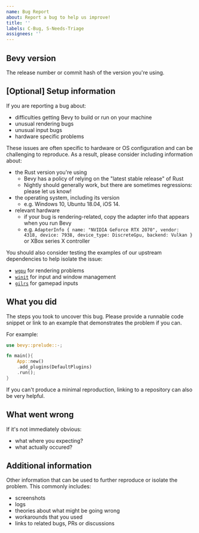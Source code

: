 ```yaml
---
name: Bug Report
about: Report a bug to help us improve!
title: ''
labels: C-Bug, S-Needs-Triage
assignees: ''
---
```


## Bevy version

The release number or commit hash of the version you're using.

## \[Optional\] Setup information

If you are reporting a bug about:

- difficulties getting Bevy to build or run on your machine
- unusual rendering bugs
- unusual input bugs
- hardware specific problems

These issues are often specific to hardware or OS configuration and can be challenging to reproduce.
As a result, please consider including information about:

- the Rust version you're using
  - Bevy has a policy of relying on the "latest stable release" of Rust
  - Nightly should generally work, but there are sometimes regressions: please let us know!
- the operating system, including its version
  - e.g. Windows 10, Ubuntu 18.04, iOS 14.
- relevant hardware
  - if your bug is rendering-related, copy the adapter info that appears when you run Bevy
  - e.g. `AdapterInfo { name: "NVIDIA GeForce RTX 2070", vendor: 4318, device: 7938, device_type: DiscreteGpu, backend: Vulkan }` or XBox series X controller

You should also consider testing the examples of our upstream dependencies to help isolate the issue:

- [`wgpu`](https://github.com/gfx-rs/wgpu) for rendering problems
- [`winit`](https://github.com/rust-windowing/winit) for input and window management
- [`gilrs`](https://docs.rs/gilrs/latest/gilrs/) for gamepad inputs

## What you did

The steps you took to uncover this bug.
Please provide a runnable code snippet or link to an example that demonstrates the problem if you can.

For example:

```rust
use bevy::prelude::-;

fn main(){
    App::new()
    .add_plugins(DefaultPlugins)
    .run();
}
```

If you can't produce a minimal reproduction, linking to a repository can also be very helpful.

## What went wrong

If it's not immediately obvious:

- what where you expecting?
- what actually occured?

## Additional information

Other information that can be used to further reproduce or isolate the problem.
This commonly includes:

- screenshots
- logs
- theories about what might be going wrong
- workarounds that you used
- links to related bugs, PRs or discussions
